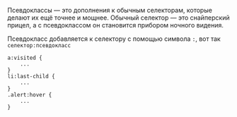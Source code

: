 Псевдоклассы — это дополнения к обычным селекторам, которые делают их ещё точнее и мощнее. 
Обычный селектор — это снайперский прицел, а с псевдоклассом он становится прибором ночного видения.

Псевдокласс добавляется к селектору c помощью символа `:`, вот так `селектор:псевдокласс` 
```
a:visited {
	...
}
li:last-child { 
	...
}
.alert:hover { 
	...
}
```

